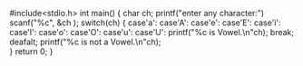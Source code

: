 #include<stdio.h>
int main()
{
	char ch;
	printf("enter any character:")
	scanf("%c", &ch );
	switch(ch)
	{
		case'a':
		case'A':
	    case'e':
		case'E':
	    case'i':
		case'I':
		case'o':
		case'O':
		case'u':
		case'U':
		printf("%c is Vowel.\n"ch);
		break;
		deafalt;
		printf("%c is not a Vowel.\n"ch);		
	}
	return 0;
}

